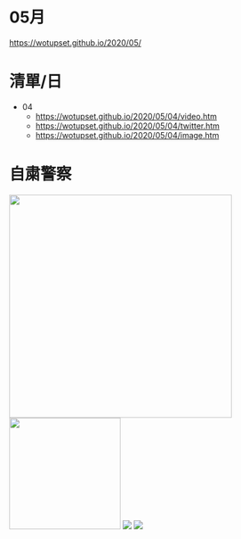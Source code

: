# 05月
https://wotupset.github.io/2020/05/

# 清單/日
+ 04
  + https://wotupset.github.io/2020/05/04/video.htm 
  + https://wotupset.github.io/2020/05/04/twitter.htm  
  + https://wotupset.github.io/2020/05/04/image.htm 
  

# 自粛警察
<img src="https://i.imgur.com/bIg858g.jpg" width="400" height="auto">


<img src="https://i.imgur.com/trk2SIq.jpg" width="200" height="auto">


<img src="https://i0.wp.com/i.imgur.com/pC2EAIk.jpg?fit=1200,1200&quality=20">

<img src="https://demo.cloudimg.io/v7/https://i.imgur.com/ShhczRU.jpg?q=20&width=1200&height=1200&func=bound">
